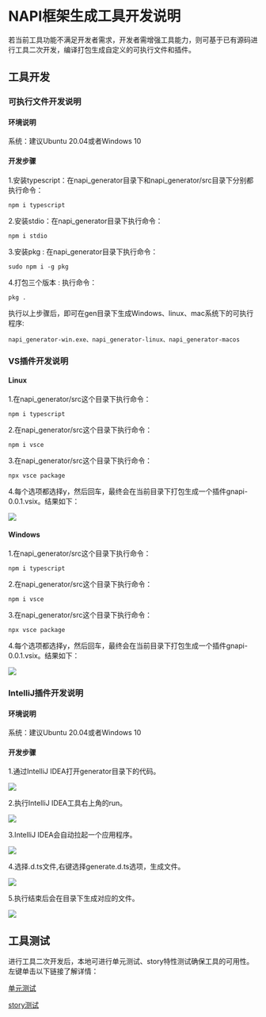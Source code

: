 # NAPI框架生成工具开发说明
若当前工具功能不满足开发者需求，开发者需增强工具能力，则可基于已有源码进行工具二次开发，编译打包生成自定义的可执行文件和插件。

## 工具开发

### 可执行文件开发说明

#### 环境说明

系统：建议Ubuntu 20.04或者Windows 10

#### 开发步骤

1.安装typescript：在napi_generator目录下和napi_generator/src目录下分别都执行命令：

	npm i typescript

2.安装stdio：在napi_generator目录下执行命令：

	npm i stdio

3.安装pkg : 在napi_generator目录下执行命令：

	sudo npm i -g pkg

4.打包三个版本 : 执行命令：

	pkg .

执行以上步骤后，即可在gen目录下生成Windows、linux、mac系统下的可执行程序:

	napi_generator-win.exe、napi_generator-linux、napi_generator-macos

### VS插件开发说明

#### Linux

1.在napi_generator/src这个目录下执行命令：

	npm i typescript

2.在napi_generator/src这个目录下执行命令：

	npm i vsce

3.在napi_generator/src这个目录下执行命令：

	npx vsce package

4.每个选项都选择y，然后回车，最终会在当前目录下打包生成一个插件gnapi-0.0.1.vsix。结果如下：

  ![](../figures/linux_package_vsix.png)
		   
#### Windows

1.在napi_generator/src这个目录下执行命令：

	npm i typescript

2.在napi_generator/src这个目录下执行命令：

	npm i vsce

3.在napi_generator/src这个目录下执行命令：

	npx vsce package

4.每个选项都选择y，然后回车，最终会在当前目录下打包生成一个插件gnapi-0.0.1.vsix。结果如下：

  ![](../figures/win_package_vsix.png)

### IntelliJ插件开发说明

#### 环境说明

系统：建议Ubuntu 20.04或者Windows 10

#### 开发步骤

1.通过IntelliJ IDEA打开generator目录下的代码。

![](../figures/IntelliJ_develop_one.png)

2.执行IntelliJ IDEA工具右上角的run。

![](../figures/IntelliJ_develop_two.png)

3.IntelliJ IDEA会自动拉起一个应用程序。

![](../figures/IntelliJ_develop_three.png)

4.选择.d.ts文件,右键选择generate.d.ts选项，生成文件。

![](../figures/IntelliJ_develop_four.png)

5.执行结束后会在目录下生成对应的文件。

![](../figures/IntelliJ_develop_five.png)

## 工具测试
  进行工具二次开发后，本地可进行单元测试、story特性测试确保工具的可用性。左键单击以下链接了解详情：

  [单元测试](https://gitee.com/openharmony/napi_generator/blob/master/test/unittest/README_ZH%20.md)

  [story测试](https://gitee.com/openharmony/napi_generator/blob/master/test/storytest/README_ZH.md)

